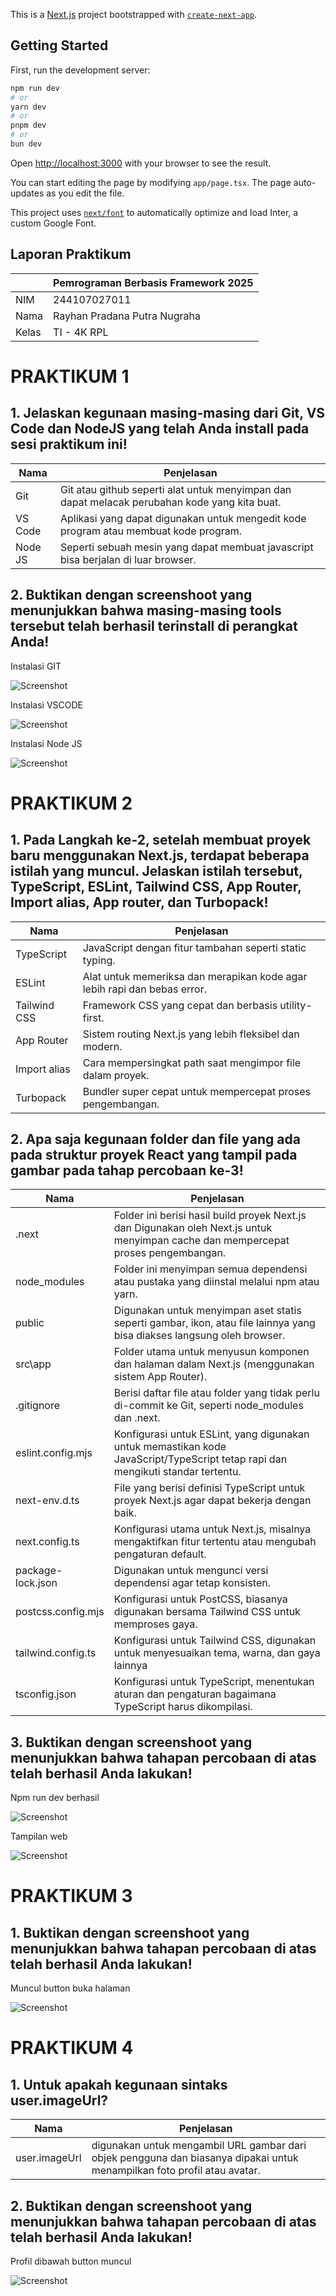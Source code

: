 This is a [Next.js](https://nextjs.org/) project bootstrapped with [`create-next-app`](https://github.com/vercel/next.js/tree/canary/packages/create-next-app).

## Getting Started

First, run the development server:

```bash
npm run dev
# or
yarn dev
# or
pnpm dev
# or
bun dev
```

Open [http://localhost:3000](http://localhost:3000) with your browser to see the result.

You can start editing the page by modifying `app/page.tsx`. The page auto-updates as you edit the file.

This project uses [`next/font`](https://nextjs.org/docs/basic-features/font-optimization) to automatically optimize and load Inter, a custom Google Font.

## Laporan Praktikum

|  | Pemrograman Berbasis Framework 2025 |
|--|--|
| NIM |  244107027011|
| Nama |  Rayhan Pradana Putra Nugraha |
| Kelas | TI - 4K RPL |


# PRAKTIKUM 1

## 1.	Jelaskan kegunaan masing-masing dari Git, VS Code dan NodeJS yang telah Anda install pada sesi praktikum ini! 
| Nama | Penjelasan |
|--|--|
| Git | Git atau github seperti alat untuk menyimpan dan dapat melacak perubahan kode yang kita buat.|
|VS Code | Aplikasi yang dapat digunakan untuk mengedit kode program atau membuat kode program.|
|	Node JS | Seperti sebuah mesin yang dapat membuat javascript bisa berjalan di luar browser.|

## 2.	Buktikan dengan screenshoot yang menunjukkan bahwa masing-masing tools tersebut telah berhasil terinstall di perangkat Anda!
Instalasi GIT

 ![Screenshot](img/01.png)

Instalasi VSCODE

 ![Screenshot](img/02.png)

Instalasi Node JS

 ![Screenshot](img/03.png)

 
# PRAKTIKUM 2

## 1.	Pada Langkah ke-2, setelah membuat proyek baru menggunakan Next.js, terdapat beberapa istilah yang muncul. Jelaskan istilah tersebut, TypeScript, ESLint, Tailwind CSS, App Router, Import alias, App router, dan Turbopack! 
| Nama | Penjelasan |
|--|--|
|TypeScript | JavaScript dengan fitur tambahan seperti static typing.|
|ESLint  | Alat untuk memeriksa dan merapikan kode agar lebih rapi dan bebas error.|
|Tailwind CSS | Framework CSS yang cepat dan berbasis utility-first.|
|App Router | Sistem routing Next.js yang lebih fleksibel dan modern.|
|Import alias | Cara mempersingkat path saat mengimpor file dalam proyek.|
|Turbopack | Bundler super cepat untuk mempercepat proses pengembangan.|

## 2.	Apa saja kegunaan folder dan file yang ada pada struktur proyek React yang tampil pada gambar pada tahap percobaan ke-3! 
| Nama | Penjelasan |
|--|--|
|.next | Folder ini berisi hasil build proyek Next.js dan Digunakan oleh Next.js untuk menyimpan cache dan mempercepat proses pengembangan. |
| node_modules | Folder ini menyimpan semua dependensi atau pustaka yang diinstal melalui npm atau yarn. |
| public | Digunakan untuk menyimpan aset statis seperti gambar, ikon, atau file lainnya yang bisa diakses langsung oleh browser. |
| src\app |Folder utama untuk menyusun komponen dan halaman dalam Next.js (menggunakan sistem App Router). |
| .gitignore | Berisi daftar file atau folder yang tidak perlu di-commit ke Git, seperti node_modules dan .next. |
| eslint.config.mjs | Konfigurasi untuk ESLint, yang digunakan untuk memastikan kode JavaScript/TypeScript tetap rapi dan mengikuti standar tertentu. |
| next-env.d.ts | File yang berisi definisi TypeScript untuk proyek Next.js agar dapat bekerja dengan baik. |
| next.config.ts |Konfigurasi utama untuk Next.js, misalnya mengaktifkan fitur tertentu atau mengubah pengaturan default. |
| package-lock.json | Digunakan untuk mengunci versi dependensi agar tetap konsisten. |
| postcss.config.mjs | Konfigurasi untuk PostCSS, biasanya digunakan bersama Tailwind CSS untuk memproses gaya. |
| tailwind.config.ts | Konfigurasi untuk Tailwind CSS, digunakan untuk menyesuaikan tema, warna, dan gaya lainnya |
| tsconfig.json | Konfigurasi untuk TypeScript, menentukan aturan dan pengaturan bagaimana TypeScript harus dikompilasi. |

## 3.	Buktikan dengan screenshoot yang menunjukkan bahwa tahapan percobaan di atas telah berhasil Anda lakukan!
Npm run dev berhasil

 ![Screenshot](img/05.png)

Tampilan web

 ![Screenshot](img/06.png)

 # PRAKTIKUM 3

## 1.	Buktikan dengan screenshoot yang menunjukkan bahwa tahapan percobaan di atas telah berhasil Anda lakukan!
Muncul button buka halaman

 ![Screenshot](img/07.png)

 # PRAKTIKUM 4 
 
## 1.	Untuk apakah kegunaan sintaks user.imageUrl? 
| Nama | Penjelasan |
|--|--|
| user.imageUrl | digunakan untuk mengambil URL gambar dari objek pengguna dan biasanya dipakai untuk menampilkan foto profil atau avatar. |

## 2.	Buktikan dengan screenshoot yang menunjukkan bahwa tahapan percobaan di atas telah berhasil Anda lakukan!
Profil dibawah button muncul

  ![Screenshot](img/08.png)


